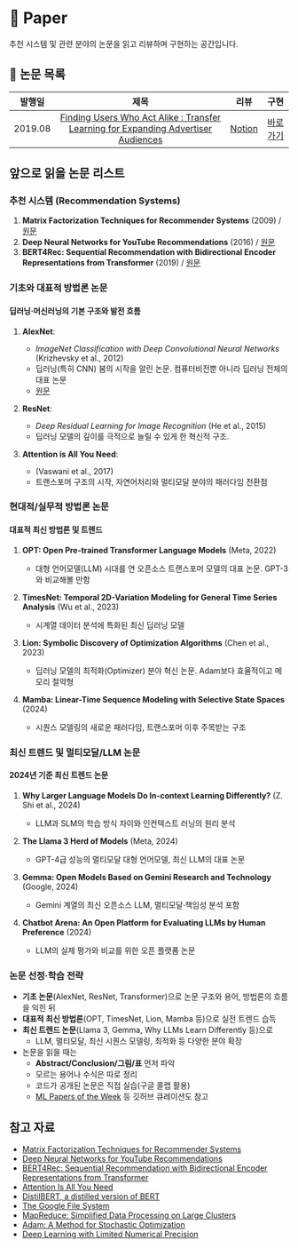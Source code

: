 # 📗 Paper

추천 시스템 및 관련 분야의 논문을 읽고 리뷰하며 구현하는 공간입니다.

## 📖 논문 목록

| 발행일 | 제목 | 리뷰 | 구현 |
|:---:|:---:|:---:|:---:|
| 2019.08 | [Finding Users Who Act Alike : Transfer Learning for Expanding Advertiser Audiences](https://www.pinterestlabs.com/media/phkg2uau/transferlearning-kdd2019.pdf) | [Notion](https://roasted-rake-be8.notion.site/Finding-Users-Who-Act-Alike-Transfer-Learning-for-Expanding-Advertiser-Audiences-1dc818aea60f80c0a738e856a4b1dfb2) | [바로가기](./Finding%20Users%20Who%20Act%20Alike_Transfer%20Learning%20for%20Expanding%20Advertiser%20Audiences)|

## 앞으로 읽을 논문 리스트

### 추천 시스템 (Recommendation Systems)
1. **Matrix Factorization Techniques for Recommender Systems** (2009) / [원문](https://datajobs.com/data-science-repo/Recommender-Systems-[Netflix].pdf)
2. **Deep Neural Networks for YouTube Recommendations** (2016) / [원문](https://static.googleusercontent.com/media/research.google.com/ko//pubs/archive/45530.pdf)
3. **BERT4Rec: Sequential Recommendation with Bidirectional Encoder Representations from Transformer** (2019) / [원문](https://arxiv.org/pdf/1904.06690.pdf)

### 기초와 대표적 방법론 논문

#### 딥러닝·머신러닝의 기본 구조와 발전 흐름

1. **AlexNet**:
    - *ImageNet Classification with Deep Convolutional Neural Networks* (Krizhevsky et al., 2012)
    - 딥러닝(특히 CNN) 붐의 시작을 알린 논문. 컴퓨터비전뿐 아니라 딥러닝 전체의 대표 논문
    - [원문](https://www.notion.so/ImageNet-Classification-with-Deep-Convolutional-Neural-Networks-2012-1fb818aea60f80649988cba3b9c695aa?pvs=21)

2. **ResNet**:
    - *Deep Residual Learning for Image Recognition* (He et al., 2015)
    - 딥러닝 모델의 깊이를 극적으로 늘릴 수 있게 한 혁신적 구조.

3. **Attention is All You Need**:
    - (Vaswani et al., 2017)
    - 트랜스포머 구조의 시작, 자연어처리와 멀티모달 분야의 패러다임 전환점

### 현대적/실무적 방법론 논문

#### 대표적 최신 방법론 및 트렌드

1. **OPT: Open Pre-trained Transformer Language Models** (Meta, 2022)
    - 대형 언어모델(LLM) 시대를 연 오픈소스 트랜스포머 모델의 대표 논문. GPT-3와 비교해볼 만함

2. **TimesNet: Temporal 2D-Variation Modeling for General Time Series Analysis** (Wu et al., 2023)
    - 시계열 데이터 분석에 특화된 최신 딥러닝 모델

3. **Lion: Symbolic Discovery of Optimization Algorithms** (Chen et al., 2023)
    - 딥러닝 모델의 최적화(Optimizer) 분야 혁신 논문. Adam보다 효율적이고 메모리 절약형

4. **Mamba: Linear-Time Sequence Modeling with Selective State Spaces** (2024)
    - 시퀀스 모델링의 새로운 패러다임, 트랜스포머 이후 주목받는 구조

### 최신 트렌드 및 멀티모달/LLM 논문

#### 2024년 기준 최신 트렌드 논문

1. **Why Larger Language Models Do In-context Learning Differently?** (Z. Shi et al., 2024)
    - LLM과 SLM의 학습 방식 차이와 인컨텍스트 러닝의 원리 분석

2. **The Llama 3 Herd of Models** (Meta, 2024)
    - GPT-4급 성능의 멀티모달 대형 언어모델, 최신 LLM의 대표 논문

3. **Gemma: Open Models Based on Gemini Research and Technology** (Google, 2024)
    - Gemini 계열의 최신 오픈소스 LLM, 멀티모달·책임성 분석 포함

4. **Chatbot Arena: An Open Platform for Evaluating LLMs by Human Preference** (2024)
    - LLM의 실제 평가와 비교를 위한 오픈 플랫폼 논문

### 논문 선정·학습 전략

- **기초 논문**(AlexNet, ResNet, Transformer)으로 논문 구조와 용어, 방법론의 흐름을 익힌 뒤
- **대표적 최신 방법론**(OPT, TimesNet, Lion, Mamba 등)으로 실전 트렌드 습득
- **최신 트렌드 논문**(Llama 3, Gemma, Why LLMs Learn Differently 등)으로
    - LLM, 멀티모달, 최신 시퀀스 모델링, 최적화 등 다양한 분야 확장
- 논문을 읽을 때는
    - **Abstract/Conclusion/그림/표** 먼저 파악
    - 모르는 용어나 수식은 따로 정리
    - 코드가 공개된 논문은 직접 실습(구글 콜랩 활용)
    - [ML Papers of the Week](https://github.com/dair-ai/ML-Papers-of-the-Week) 등 깃허브 큐레이션도 참고

## 참고 자료

- [Matrix Factorization Techniques for Recommender Systems](https://datajobs.com/data-science-repo/Recommender-Systems-[Netflix].pdf)
- [Deep Neural Networks for YouTube Recommendations](https://static.googleusercontent.com/media/research.google.com/ko//pubs/archive/45530.pdf)
- [BERT4Rec: Sequential Recommendation with Bidirectional Encoder Representations from Transformer](https://arxiv.org/pdf/1904.06690.pdf)
- [Attention Is All You Need](https://arxiv.org/pdf/1706.03762.pdf)
- [DistilBERT, a distilled version of BERT](https://arxiv.org/pdf/1910.01108.pdf)
- [The Google File System](https://static.googleusercontent.com/media/research.google.com/ko//archive/gfs-sosp2003.pdf)
- [MapReduce: Simplified Data Processing on Large Clusters](https://static.googleusercontent.com/media/research.google.com/ko//archive/mapreduce-osdi04.pdf)
- [Adam: A Method for Stochastic Optimization](https://arxiv.org/pdf/1412.6980.pdf)
- [Deep Learning with Limited Numerical Precision](https://arxiv.org/pdf/1502.02551.pdf) 